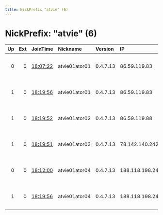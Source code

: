 ```yaml
---
title: NickPrefix "atvie" (6)
---
```


# NickPrefix: "atvie" (6)

|   Up |   Ext | JoinTime                                                                                              | Nickname      | Version   | IP              | AS                          | CC   |   ORp |   Dirp | OS    | Contact         |   eFamMembers |
|-----:|------:|:------------------------------------------------------------------------------------------------------|:--------------|:----------|:----------------|:----------------------------|:-----|------:|-------:|:------|:----------------|--------------:|
|    0 |     0 | [18:07:22](https://nusenu.github.io/OrNetStats/w/relay/DA8B2E1F8A7C762AF5DC3C29EA701D2B4268DE0E.html) | atvie01ator01 | 0.4.7.13  | 86.59.119.83    | Hutchison Drei Austria GmbH | at   |   443 |      0 | Linux | hosting@ph3x.at |             1 |
|    1 |     0 | [18:19:56](https://nusenu.github.io/OrNetStats/w/relay/B7DC575564D170BF7A85BBD6A4D2D4B6AC022E76.html) | atvie01ator01 | 0.4.7.13  | 86.59.119.83    | Hutchison Drei Austria GmbH | at   |   443 |      0 | Linux | hosting@ph3x.at |             4 |
|    1 |     0 | [18:19:52](https://nusenu.github.io/OrNetStats/w/relay/CCA3ECF8BEF9D602E62B2C7BFE1459F67F9DA9DB.html) | atvie01ator02 | 0.4.7.13  | 86.59.119.88    | Hutchison Drei Austria GmbH | at   |   443 |      0 | Linux | hosting@ph3x.at |             4 |
|    1 |     0 | [18:19:51](https://nusenu.github.io/OrNetStats/w/relay/5C17479C589405CE3F97C43E53091C74BAC62FD0.html) | atvie01ator03 | 0.4.7.13  | 78.142.140.242  | Hutchison Drei Austria GmbH | at   |   443 |      0 | Linux | hosting@ph3x.at |             4 |
|    0 |     0 | [18:12:00](https://nusenu.github.io/OrNetStats/w/relay/25D3C3C75109F217C4BB18AC64B3BBA550176D99.html) | atvie01ator04 | 0.4.7.13  | 188.118.198.244 | Hutchison Drei Austria GmbH | at   |   443 |      0 | Linux | hosting@ph3x.at |             1 |
|    1 |     0 | [18:19:56](https://nusenu.github.io/OrNetStats/w/relay/C3A9AA3C1FB8648C4B46F947B093CF8BB51B3208.html) | atvie01ator04 | 0.4.7.13  | 188.118.198.244 | Hutchison Drei Austria GmbH | at   |   443 |      0 | Linux | hosting@ph3x.at |             4 |
